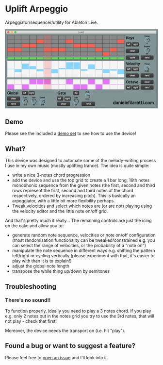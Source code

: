 # Uplift Arpeggio

Arpeggiator/sequencer/utility for Ableton Live.

![Screenshot](screenshot.png)

## Demo

Please see the included a [demo set](uplift-arpeggio-demo-project.zip) to see how to use the device! 

## What?

This device was designed to automate some of the melody-writing process I use in my own music (mostly uplifting trance). The idea is quite simple: 

* write a nice 3-notes chord progression 
* add the device and use the top grid to create a 1 bar long, 16th notes monophonic sequence from the given notes (the first, second and third rows represent the first, second and third notes of the chord respectively, ordered by increasing pitch). This is basically an arpeggiator, with a little bit more flexibility perhaps. 
* Tweak velocities and select which notes are (or are not) playing using the velocity editor and the little note on/off grid. 

And that's pretty much it really... The remaining controls are just the icing on the cake and allow you to:

* generate random note sequence, velocities or note on/off configuration (most randomisation functionality can be tweaked/constrained e.g. you can select the range of velocities, or the probability of a "note on")
* manipulate the note sequence in different ways e.g. shifting the pattern left/right or cycling vertically (please experiment with that, it's easier to play with than it is to explain!) 
* adjust the global note length 
* transpose the while thing up/down by semitones

## Troubleshooting

### There's no sound!! 

To function properly, ideally you need to play a 3 notes chord. If you play e.g. only 2 notes but in the notes grid you try to use the 3rd notes, that will not play - check that first! 

Moreover, the device needs the transport on (i.e. hit "play").

## Found a bug or want to suggest a feature?

Please feel free to [open an issue](https://github.com/dfilaretti/uplift-arpeggio/issues/new) and I'll look into it.  
